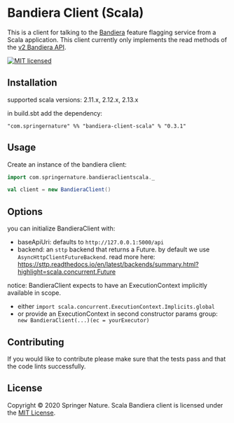 
Bandiera Client (Scala)
=========================

This is a client for talking to the [Bandiera][bandiera] feature flagging service from a Scala application.
This client currently only implements the read methods of the [v2 Bandiera API][bandiera-api].

[![MIT licensed][shield-license]][info-license]


Installation
------------

supported scala versions: 2.11.x, 2.12.x, 2.13.x

in build.sbt add the dependency:
```
"com.springernature" %% "bandiera-client-scala" % "0.3.1"
```




Usage
-----

Create an instance of the bandiera client:

```scala
import com.springernature.bandieraclientscala._

val client = new BandieraClient()
```

Options
-------

you can initialize BandieraClient with:
- baseApiUri: defaults to `http://127.0.0.1:5000/api`
- backend: an `sttp` backend that returns a Future.
  by default we use `AsyncHttpClientFutureBackend`.
  read more here: https://sttp.readthedocs.io/en/latest/backends/summary.html?highlight=scala.concurrent.Future

notice: BandieraClient expects to have an ExecutionContext implicitly available in scope.
- either `import scala.concurrent.ExecutionContext.Implicits.global`
- or provide an ExecutionContext in second constructor params group:
  ``` new BandieraClient(...)(ec = yourExecutor)```


Contributing
------------

If you would like to contribute please make sure that the tests pass and that the code lints successfully.


License
-------

Copyright &copy; 2020 Springer Nature.
Scala Bandiera client is licensed under the [MIT License][info-license].



[bandiera]: https://github.com/nature/bandiera
[bandiera-api]: https://github.com/nature/bandiera/wiki/API-Documentation
[info-license]: LICENSE
[shield-license]: https://img.shields.io/badge/license-MIT-blue.svg

